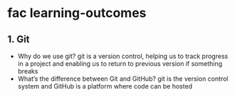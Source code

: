 # fac learning-outcomes
 
## 1. Git
- Why do we use git?
git is a version control, helping us to track progress in a project and enabling us to return to previous version if something breaks
- What’s the difference between Git and GitHub?
git is the version control system and GitHub is a platform where code can be hosted

